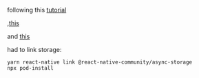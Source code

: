 following this [tutorial](https://levelup.gitconnected.com/react-native-typescript-and-react-native-web-an-arduous-but-rewarding-journey-8f46090ca56b)

,[this](https://levelup.gitconnected.com/setup-react-native-web-app-with-typescript-and-webpack-ff79062f53ba) 

and [this](https://medium.com/@aureliomerenda/create-a-native-web-app-with-react-native-web-419acac86b82)

had to link storage: 
```
yarn react-native link @react-native-community/async-storage
npx pod-install
```
